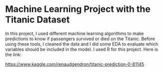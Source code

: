 # Machine Learning Project with the Titanic Dataset

In this project, I used different machine learning algorithms to make  predictions to know if passengers survived or died on the Titanic. Before using these tools, I cleaned the data and I did some EDA to evaluate which variables should be included in the model. I used R for this project. Here is the link:

https://www.kaggle.com/renaudgendron/titanic-prediction-0-81145
